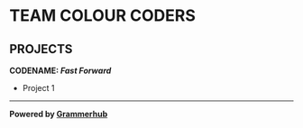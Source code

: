# TEAM COLOUR CODERS

## PROJECTS

**CODENAME: _Fast Forward_**
- Project 1



______________________________
**Powered by [Grammerhub](http://discord.grammerhub.org)**

